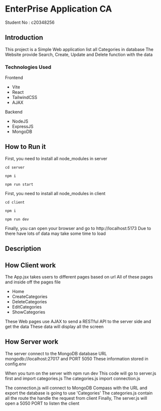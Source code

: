 # EnterPrise Application CA

Student No : c20348256



## Introduction
This project is a Simple Web application list all Categories in database
The Website provide Search, Create, Update and Delete function with the data
### Technologies Used
Frontend
- Vite
- React
- TailwindCSS
- AJAX

Backend
- NodeJS
- ExpressJS
- MongoDB

## How to Run it
First, you need to install all node_modules in server
```
cd server

npm i

npm run start
```

First, you need to install all node_modules in client
```
cd client

npm i

npm run dev
```

Finally, you can open your browser and go to http://localhost:5173
Due to there have lots of data may take some time to load


## Description
## How Client work

The App.jsx takes users to different pages based on url
All of these pages and inside off the pages file
- Home
- CreateCategories
- DeleteCategories
- EditCategories
- ShowCategories

These Web pages use AJAX to send a RESTful API to the server side and get the data
These data will display all the screen

## How Server work
The server connect to the MongoDB database URL mongodb://localhost:27017 and PORT 5050
These information stored in config.env

When you turn on the server with npm run dev
This code will go to server.js first and import categories.js
The categories.js import connection.js

The connection.js will connect to MongoDB Compass with the URL and export the database is going to use 'Categories'
The categories.js contain all the route the handle the request from client
Finally, The server.js will open a 5050 PORT to listen the client